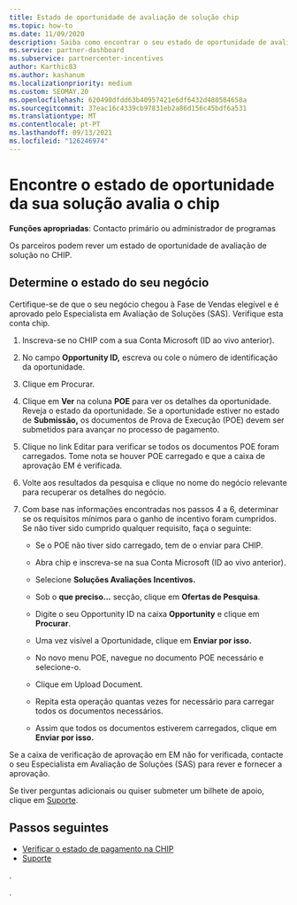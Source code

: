 ```yaml
---
title: Estado de oportunidade de avaliação de solução chip
ms.topic: how-to
ms.date: 11/09/2020
description: Saiba como encontrar o seu estado de oportunidade de avaliação de solução na Plataforma de Incentivos do Canal (CHIP).
ms.service: partner-dashboard
ms.subservice: partnercenter-incentives
author: Karthic83
ms.author: kashanum
ms.localizationpriority: medium
ms.custom: SEOMAY.20
ms.openlocfilehash: 620490dfdd63b40957421e6df6432d480584658a
ms.sourcegitcommit: 37eac16c4339cb97831eb2a86d156c45bdf6a531
ms.translationtype: MT
ms.contentlocale: pt-PT
ms.lasthandoff: 09/13/2021
ms.locfileid: "126246974"
---
```

# <a name="find-your-solution-assessments-opportunity-status-on-chip"></a>Encontre o estado de oportunidade da sua solução avalia o chip

**Funções apropriadas**: Contacto primário ou administrador de programas

Os parceiros podem rever um estado de oportunidade de avaliação de solução no CHIP.

## <a name="determine-the-status-of-your-deal"></a>Determine o estado do seu negócio

Certifique-se de que o seu negócio chegou à Fase de Vendas elegível e é aprovado pelo Especialista em Avaliação de Soluções (SAS). Verifique esta conta chip.

1. Inscreva-se no CHIP com a sua Conta Microsoft (ID ao vivo anterior).
1. No campo **Opportunity ID,** escreva ou cole o número de identificação da oportunidade.
3. Clique em Procurar.

1. Clique em **Ver** na coluna **POE** para ver os detalhes da oportunidade. Reveja o estado da oportunidade. Se a oportunidade estiver no estado de **Submissão,** os documentos de Prova de Execução (POE) devem ser submetidos para avançar no processo de pagamento.
 
1. Clique no link Editar para verificar se todos os documentos POE foram carregados. Tome nota se houver POE carregado e que a caixa de aprovação EM é verificada.
 
1. Volte aos resultados da pesquisa e clique no nome do negócio relevante para recuperar os detalhes do negócio. 

1. Com base nas informações encontradas nos passos 4 a 6, determinar se os requisitos mínimos para o ganho de incentivo foram cumpridos. Se não tiver sido cumprido qualquer requisito, faça o seguinte:
 
     - Se o POE não tiver sido carregado, tem de o enviar para CHIP.
 
     - Abra chip e inscreva-se na sua Conta Microsoft (ID ao vivo anterior).
 
     - Selecione **Soluções Avaliações Incentivos.**

     - Sob o **que preciso...** secção, clique em **Ofertas de Pesquisa**.

     - Digite o seu Opportunity ID na caixa **Opportunity** e clique em **Procurar**.

     - Uma vez visível a Oportunidade, clique em **Enviar por isso.**
  
     - No novo menu POE, navegue no documento POE necessário e selecione-o.

     - Clique em Upload Document.

     - Repita esta operação quantas vezes for necessário para carregar todos os documentos necessários.

     - Assim que todos os documentos estiverem carregados, clique em **Enviar por isso.**

Se a caixa de verificação de aprovação em EM não for verificada, contacte o seu Especialista em Avaliação de Soluções (SAS) para rever e fornecer a aprovação.
 
Se tiver perguntas adicionais ou quiser submeter um bilhete de apoio, clique em [Suporte](report-problems-with-partner-center.md).

## <a name="next-steps"></a>Passos seguintes

- [Verificar o estado de pagamento na CHIP](chip-payment-status.md)
- [Suporte](report-problems-with-partner-center.md)

.




.





